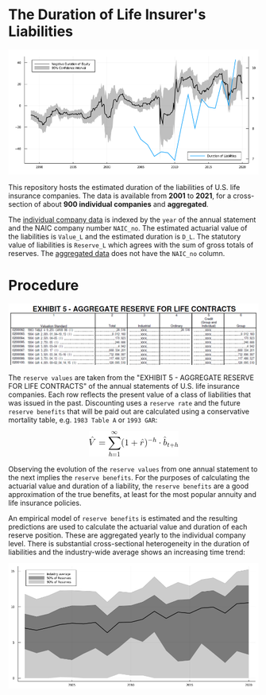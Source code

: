 # The Duration of Life Insurer's Liabilities

![public companies durations](</misc/Stock Market Equity Dura.png>)

This repository hosts the estimated duration of the liabilities of U.S. life insurance companies. The data is available from **2001** to **2021**, for a cross-section of about **900 individual companies** and **aggregated**.

The [individual company data](/data/liability_duration.csv) is indexed by the `year` of the annual statement and the NAIC company number `NAIC_no`. The estimated actuarial value of the liabilities is `Value_L` and the estimated duration is `D_L`. The statutory value of liabilities is `Reserve_L` which agrees with the sum of gross totals of reserves. The [aggregated data](/data/liability_duration_agg.csv) does not have the `NAIC_no` column.

# Procedure

![Exhibit 5](</misc/ex5.PNG>)

The `reserve values` are taken from the "EXHIBIT 5 - AGGREGATE RESERVE FOR LIFE CONTRACTS" of the annual statements of U.S. life insurance companies. Each row reflects the present value of a class of liabilities that was issued in the past. Discounting uses a `reserve rate` and the future `reserve benefits` that will be paid out are calculated using a conservative mortality table, e.g. `1983 Table A` or `1993 GAR`:

<p align="center">
  <img src="/misc/value.gif">
</p>

Observing the evolution of the `reserve values` from one annual statement to the next implies the `reserve benefits`. For the purposes of calculating the actuarial value and duration of a liability, the `reserve benefits` are a good approximation of the true benefits, at least for the most popular annuity and life insurance policies. 

An empirical model of `reserve benefits` is estimated and the resulting predictions are used to calculate the actuarial value and duration of each reserve position. These are aggregated yearly to the individual company level. There is substantial cross-sectional heterogeneity in the duration of liabilities and the industry-wide average shows an increasing time trend:

![Liabilities](</misc/Duration Liabilities.png>)
